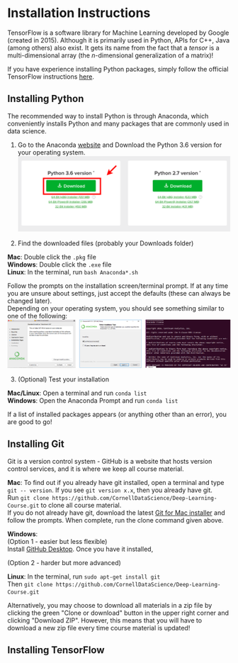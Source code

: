 # Installation Instructions

TensorFlow is a software library for Machine Learning developed by Google 
(created in 2015). Although it is primarily used in Python, APIs for C++, Java
(among others) also exist. It gets its name from the fact that a *tensor* is 
a multi-dimensional array (the *n*-dimensional generalization of a matrix)!  
  
If you have experience installing Python packages, simply follow the official
TensorFlow instructions [here](https://www.tensorflow.org/install/).

## Installing Python

The recommended way to install Python is through Anaconda, 
which conveniently installs Python and many packages that are
commonly used in data science. 

1. Go to the Anaconda [website](https://www.anaconda.com/download/)
and Download the Python 3.6 version for your operating system.
![Anaconda](../images/anaconda3.png)

2. Find the downloaded files (probably your Downloads folder)
    
**Mac**: Double click the `.pkg` file  
**Windows**: Double click the `.exe` file  
**Linux**: In the terminal, run `bash Anaconda*.sh`
    
Follow the prompts on the installation screen/terminal prompt.
If at any time you are unsure about settings, just accept the
defaults (these can always be changed later).  
Depending on your operating system, you should see something
similar to one of the following:
![Exe](../images/executable.png)

3. (Optional) Test your installation
    
**Mac/Linux**: Open a terminal and run `conda list`  
**Windows**: Open the Anaconda Prompt and run `conda list`
  
If a list of installed packages appears (or anything other
than an error), you are good to go!  
  
## Installing Git

Git is a version control system - GitHub is a website that hosts
version control services, and it is where we keep all course material.

**Mac**: To find out if you already have git installed, open
a terminal and type `git -- version`. If you see `git version x.x`,
then you already have git.   
Run `git clone https://github.com/CornellDataScience/Deep-Learning-Course.git`
to clone all course material.  
If you do not already have git, download the latest 
[Git for Mac installer](https://sourceforge.net/projects/git-osx-installer/files/)
and follow the prompts. When complete, run the clone command given above.
  
**Windows**:  
(Option 1 - easier but less flexible)  
Install [GitHub Desktop](https://desktop.github.com/). Once you have
it installed, 

(Option 2 - harder but more advanced)


**Linux**: In the terminal, run `sudo apt-get install git`  
Then `git clone https://github.com/CornellDataScience/Deep-Learning-Course.git`


Alternatively, you may choose to download all materials in a zip
file by clicking the green "Clone or download" button in the upper
right corner and clicking "Download ZIP". However, this means
that you will have to download a new zip file every time course
material is updated!


## Installing TensorFlow 
